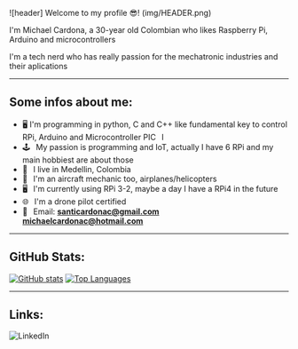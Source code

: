 ![header] Welcome to my profile 😎!
(img/HEADER.png)

I'm Michael Cardona, a 30-year old Colombian who likes Raspberry Pi, Arduino and microcontrollers

I'm a tech nerd who has really passion for the mechatronic industries and their aplications
***
## Some infos about me:
* 🖥 I'm programming in python, C and C++ like fundamental key to control RPi, Arduino and Microcontroller PIC⠀I 
* 🕹⠀My passion is programming and IoT, actually I have 6 RPi and my main hobbiest are about those
* 📍⠀I live in Medellin, Colombia
* 🏫⠀I'm an aircraft mechanic too, airplanes/helicopters
* 🖥⠀I'm currently using RPi 3-2, maybe a day I have a RPi4 in the future
* 🌐⠀I'm a drone pilot certified
* 📧⠀Email: **santicardonac@gmail.com**<br> **michaelcardonac@hotmail.com**<br>
***
## GitHub Stats:
[![GitHub stats](https://github-readme-stats.vercel.app/api?username=QuanTrieuPCYT&theme=tokyonight&hide_border=true)](https://qtpc.tech)
[![Top Languages](https://github-readme-stats.vercel.app/api/top-langs/?username=QuanTrieuPCYT&theme=tokyonight&layout=compact&hide_border=true)](https://qtpc.tech)
***
## Links:
![LinkedIn](www.linkedin.com/in/michael-santiago-cardona-cardona-a16482117) 
